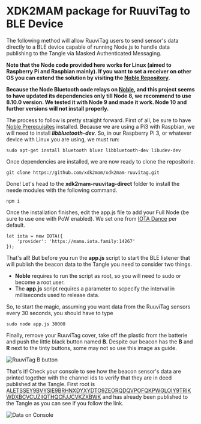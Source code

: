# XDK2MAM package for RuuviTag to BLE Device

The following method will allow RuuviTag users to send sensor's data directly to a BLE device capable of running Node.js to handle data publishing to the Tangle via Masked Authenticated Messaging.

**Note that the Node code provided here works for Linux (aimed to Raspberry Pi and Raspbian mainly). If you want to set a receiver on other OS you can extend the solution by visiting the [Noble Repository](https://github.com/noble/noble).**

**Because the Node Bluetooth code relays on [Noble](https://github.com/noble/noble), and this project seems to have updated its dependencies only till Node 8, we recommend to use 8.10.0 version. We tested it with Node 9 and made it work. Node 10 and further versions will not install properly.**

The process to follow is pretty straight forward. First of all, be sure to have [Noble Prerequisites](https://github.com/noble/noble) installed. Because we are using a Pi3 with Raspbian, we will need to install ***libbluetooth-dev***. So, in our Raspberry Pi 3, or whatever device with Linux you are using, we must run: 


```
sudo apt-get install bluetooth bluez libbluetooth-dev libudev-dev
```
Once dependencies are installed, we are now ready to clone the repositorie.

```
git clone https://github.com/xdk2mam/xdk2mam-ruuvitag.git
```
Done! Let's head to the **xdk2mam-ruuvitag-direct** folder to install the neede modules with the following command. 

```
npm i
```

Once the installation finishes, edit the app.js file to add your Full Node (be sure to use one with PoW enabled). We set one from [IOTA Dance](https://iota.dance) per default.

```
let iota = new IOTA({
	'provider': 'https://mama.iota.family:14267'
});
```
That's all! But before you run the **app.js** script to start the BLE listener that will publish the beacon data to the Tangle you need to consider two things. 
- **Noble** requires to run the script as root, so you will need to sudo or become a root user. 
- The **app.js** script requires a parameter to scpecify the interval in milliseconds used to release data. 

So, to start the magic, assuming you want data from the RuuviTag sensors every 30 seconds, you should have to type

```
sudo node app.js 30000
```
Finally, remove your RuuviTag cover, take off the plastic from the batterie and push the little black button named **B**.
Despite our beacon has the **B** and **R** next to the tinty buttons, some may not so use this image as guide.

![RuuviTag B button](https://iotool.io/images/ruuvitag/schema.png)


That's it! Check your console to see how the beacon sensor's data are printed together with the channel ids to verify that they are in deed published at the Tangle. First root is [ALETSSEY9BVYSIE9BRHNXDYXYDTO9ZEORQDQVPOFQKPWGLOIY9TRIKWDXBCVCUZIIQTHQCFJJCVKZXBWK](https://thetangle.org/mam/ALETSSEY9BVYSIE9BRHNXDYXYDTO9ZEORQDQVPOFQKPWGLOIY9TRIKWDXBCVCUZIIQTHQCFJJCVKZXBWK) and has already been published to the Tangle as you can see if you follow the link.

![Data on Console](https://xdk2mam.io/assets/images/ruuvi_console_direct.png)

